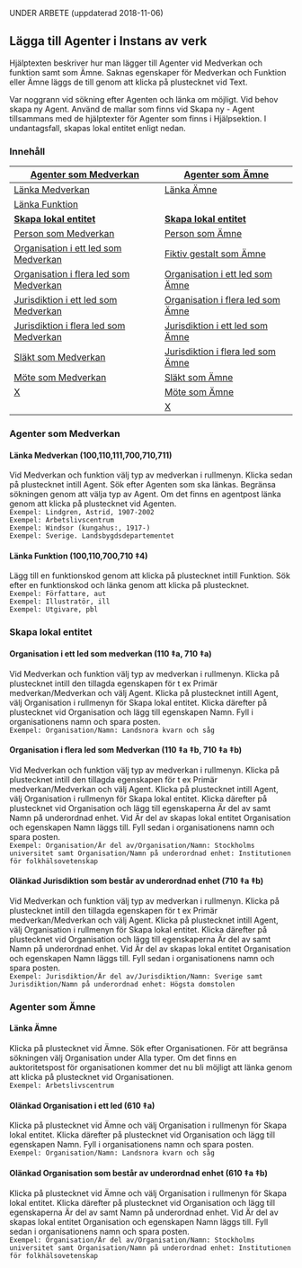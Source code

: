 
UNDER ARBETE (uppdaterad 2018-11-06)

## Lägga till Agenter i Instans av verk

Hjälptexten beskriver hur man lägger till Agenter vid Medverkan och funktion samt som Ämne. Saknas egenskaper för Medverkan och Funktion eller Ämne läggs de till genom att klicka på plustecknet vid Text.

Var noggrann vid sökning efter Agenten och länka om möjligt. Vid behov skapa ny Agent. Använd de mallar som finns vid Skapa ny - Agent tillsammans med de hjälptexter för Agenter som finns i Hjälpsektion. I undantagsfall, skapas lokal entitet enligt nedan.


### Innehåll


| [Agenter som Medverkan](#medverkan-och-funktion) | [Agenter som Ämne](#agenter-som-amne)
| ------ | ----------- |
| [Länka Medverkan](#lanka-medverkan) | [Länka Ämne](#lanka-amne) |
| [Länka Funktion](#lanka-funktion) |
| [**Skapa lokal entitet**](#skapa-lokal-entitet) | [**Skapa lokal entitet**](#skapa-lokal-entitet)
| [Person som Medverkan](#person) | [Person som Ämne](#namn) |
| [Organisation i ett led som Medverkan](#katalogiseringsregler) | [Fiktiv gestalt som Ämne](#verksamhetens-starttid) |
| [Organisation i flera led som Medverkan](#translitterering) | [Organisation i ett led som Ämne](#verksamhetens-sluttid) |
| [Jurisdiktion i ett led som Medverkan](#poststatus) | [Organisation i flera led som Ämne](#administrativ-historik) |
| [Jurisdiktion i flera led som Medverkan](#poststatus) | [Jurisdiktion i ett led som Ämne](#variant) |
| [Släkt som Medverkan](#poststatus) | [Jurisdiktion i flera led som Ämne](#variant) |
| [Möte som Medverkan](#uppdatering-av-posten) | [Släkt som Ämne](#identifikator) |
| [X](#differentiering-av-person) | [Möte som Ämne](#nationalitet) | |
| | [X](#tid-for-grundande) | |
 


### Agenter som Medverkan

#### Länka Medverkan (100,110,111,700,710,711)
Vid Medverkan och funktion välj typ av medverkan i rullmenyn. Klicka sedan på plustecknet intill Agent. Sök efter Agenten som ska länkas. Begränsa sökningen genom att välja typ av Agent. Om det finns en agentpost länka genom att klicka på plustecknet vid Agenten.
  <br/>```Exempel: Lindgren, Astrid, 1907-2002```
  <br/>```Exempel: Arbetslivscentrum```
  <br/>```Exempel: Windsor (kungahus:, 1917-)```
  <br/>```Exempel: Sverige. Landsbygdsdepartementet```
  

#### Länka Funktion (100,110,700,710 ‡4)
Lägg till en funktionskod genom att klicka på plustecknet intill Funktion. Sök efter en funktionskod och länka genom att klicka på plustecknet.
   <br/>```Exempel: Författare, aut```
   <br/>```Exempel: Illustratör, ill```
   <br/>```Exempel: Utgivare, pbl```

### Skapa lokal entitet

#### Organisation i ett led som medverkan (110 ‡a, 710 ‡a)
Vid Medverkan och funktion välj typ av medverkan i rullmenyn. Klicka på plustecknet intill den tillagda egenskapen för t ex Primär medverkan/Medverkan och välj Agent. Klicka på plustecknet intill Agent, välj Organisation i rullmenyn för Skapa lokal entitet. Klicka därefter på plustecknet vid Organisation och lägg till egenskapen Namn. Fyll i organisationens namn och spara posten.
  <br/>```Exempel: Organisation/Namn: Landsnora kvarn och såg```

#### Organisation i flera led som Medverkan (110 ‡a ‡b, 710 ‡a ‡b)
Vid Medverkan och funktion välj typ av medverkan i rullmenyn. Klicka på plustecknet intill den tillagda egenskapen för t ex Primär medverkan/Medverkan och välj Agent. Klicka på plustecknet intill Agent, välj Organisation i rullmenyn för Skapa lokal entitet. Klicka därefter på plustecknet vid Organisation och lägg till egenskaperna Är del av samt Namn på underordnad enhet. Vid Är del av skapas lokal entitet Organisation och egenskapen Namn läggs till. Fyll sedan i organisationens namn och spara posten.
<br/>```Exempel: Organisation/Är del av/Organisation/Namn: Stockholms universitet samt Organisation/Namn på underordnad enhet: Institutionen för folkhälsovetenskap```


#### Olänkad Jurisdiktion som består av underordnad enhet (710 ‡a ‡b)
Vid Medverkan och funktion välj typ av medverkan i rullmenyn. Klicka på plustecknet intill den tillagda egenskapen för t ex Primär medverkan/Medverkan och välj Agent. Klicka på plustecknet intill Agent, välj Organisation i rullmenyn för Skapa lokal entitet. Klicka därefter på plustecknet vid Organisation och lägg till egenskaperna Är del av samt Namn på underordnad enhet. Vid Är del av skapas lokal entitet Organisation och egenskapen Namn läggs till. Fyll sedan i organisationens namn och spara posten.
<br/>```Exempel: Jurisdiktion/Är del av/Jurisdiktion/Namn: Sverige samt Jurisdiktion/Namn på underordnad enhet: Högsta domstolen```


### Agenter som Ämne

#### Länka Ämne

Klicka på plustecknet vid Ämne. Sök efter Organisationen. För att begränsa sökningen välj Organisation under Alla typer. Om det finns en auktoritetspost för organisationen kommer det nu bli möjligt att länka genom att klicka på plustecknet vid Organisationen.
  <br/>```Exempel: Arbetslivscentrum```

#### Olänkad Organisation i ett led (610 ‡a)
Klicka på plustecknet vid Ämne och välj Organisation i rullmenyn för Skapa lokal entitet. Klicka därefter på plustecknet vid Organisation och lägg till egenskapen Namn. Fyll i organisationens namn och spara posten.
  <br/>```Exempel: Organisation/Namn: Landsnora kvarn och såg```

#### Olänkad Organisation som består av underordnad enhet (610 ‡a ‡b)
Klicka på plustecknet vid Ämne och välj Organisation i rullmenyn för Skapa lokal entitet. Klicka därefter på plustecknet vid  Organisation och lägg till egenskaperna Är del av samt Namn på underordnad enhet. Vid Är del av skapas lokal entitet Organisation och egenskapen Namn läggs till. Fyll sedan i organisationens namn och spara posten.
<br/>```Exempel: Organisation/Är del av/Organisation/Namn: Stockholms universitet samt Organisation/Namn på underordnad enhet: Institutionen för folkhälsovetenskap```


